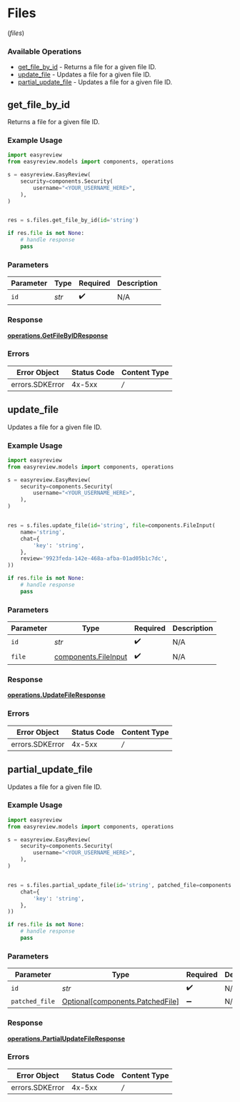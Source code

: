 # Files
(*files*)

### Available Operations

* [get_file_by_id](#get_file_by_id) - Returns a file for a given file ID.
* [update_file](#update_file) - Updates a file for a given file ID.
* [partial_update_file](#partial_update_file) - Updates a file for a given file ID.

## get_file_by_id

Returns a file for a given file ID.

### Example Usage

```python
import easyreview
from easyreview.models import components, operations

s = easyreview.EasyReview(
    security=components.Security(
        username="<YOUR_USERNAME_HERE>",
    ),
)


res = s.files.get_file_by_id(id='string')

if res.file is not None:
    # handle response
    pass
```

### Parameters

| Parameter          | Type               | Required           | Description        |
| ------------------ | ------------------ | ------------------ | ------------------ |
| `id`               | *str*              | :heavy_check_mark: | N/A                |


### Response

**[operations.GetFileByIDResponse](../../models/operations/getfilebyidresponse.md)**
### Errors

| Error Object    | Status Code     | Content Type    |
| --------------- | --------------- | --------------- |
| errors.SDKError | 4x-5xx          | */*             |

## update_file

Updates a file for a given file ID.

### Example Usage

```python
import easyreview
from easyreview.models import components, operations

s = easyreview.EasyReview(
    security=components.Security(
        username="<YOUR_USERNAME_HERE>",
    ),
)


res = s.files.update_file(id='string', file=components.FileInput(
    name='string',
    chat={
        'key': 'string',
    },
    review='9923feda-142e-468a-afba-01ad05b1c7dc',
))

if res.file is not None:
    # handle response
    pass
```

### Parameters

| Parameter                                                    | Type                                                         | Required                                                     | Description                                                  |
| ------------------------------------------------------------ | ------------------------------------------------------------ | ------------------------------------------------------------ | ------------------------------------------------------------ |
| `id`                                                         | *str*                                                        | :heavy_check_mark:                                           | N/A                                                          |
| `file`                                                       | [components.FileInput](../../models/components/fileinput.md) | :heavy_check_mark:                                           | N/A                                                          |


### Response

**[operations.UpdateFileResponse](../../models/operations/updatefileresponse.md)**
### Errors

| Error Object    | Status Code     | Content Type    |
| --------------- | --------------- | --------------- |
| errors.SDKError | 4x-5xx          | */*             |

## partial_update_file

Updates a file for a given file ID.

### Example Usage

```python
import easyreview
from easyreview.models import components, operations

s = easyreview.EasyReview(
    security=components.Security(
        username="<YOUR_USERNAME_HERE>",
    ),
)


res = s.files.partial_update_file(id='string', patched_file=components.PatchedFile(
    chat={
        'key': 'string',
    },
))

if res.file is not None:
    # handle response
    pass
```

### Parameters

| Parameter                                                                  | Type                                                                       | Required                                                                   | Description                                                                |
| -------------------------------------------------------------------------- | -------------------------------------------------------------------------- | -------------------------------------------------------------------------- | -------------------------------------------------------------------------- |
| `id`                                                                       | *str*                                                                      | :heavy_check_mark:                                                         | N/A                                                                        |
| `patched_file`                                                             | [Optional[components.PatchedFile]](../../models/components/patchedfile.md) | :heavy_minus_sign:                                                         | N/A                                                                        |


### Response

**[operations.PartialUpdateFileResponse](../../models/operations/partialupdatefileresponse.md)**
### Errors

| Error Object    | Status Code     | Content Type    |
| --------------- | --------------- | --------------- |
| errors.SDKError | 4x-5xx          | */*             |
